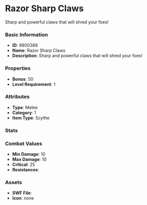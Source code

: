 # Razor Sharp Claws

Sharp and powerful claws that will shred your foes!

### Basic Information

- **ID**: 9800388
- **Name**: Razor Sharp Claws
- **Description**: Sharp and powerful claws that will shred your foes!

### Properties

- **Bonus**: 50
- **Level Requirement**: 1

### Attributes

- **Type**: Melee     
- **Category**: 1
- **Item Type**: Scythe

### Stats


### Combat Values

- **Min Damage**: 10
- **Max Damage**: 10
- **Critical**: 25
- **Resistances**: 

### Assets

- **SWF File**: 
- **Icon**: none

